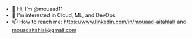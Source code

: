 - 👋 Hi, I’m @mouaad11
- 👀 I’m interested in Cloud, ML, and DevOps
- 📫 How to reach me: https://www.linkedin.com/in/mouaad-aitahlal/ and mouadaitahlal@gmail.com

<!---
mouaad11/mouaad11 is a ✨ special ✨ repository because its `README.md` (this file) appears on your GitHub profile.
You can click the Preview link to take a look at your changes.
--->
